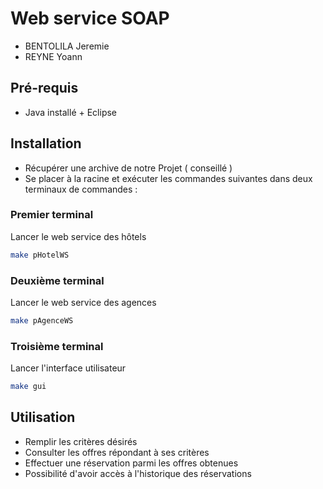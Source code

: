 # Web service SOAP

- BENTOLILA Jeremie
- REYNE Yoann

## Pré-requis

- Java installé + Eclipse

## Installation

- Récupérer une archive de notre Projet ( conseillé ) 
- Se placer à la racine et exécuter les commandes suivantes dans deux terminaux de commandes :

### Premier terminal

Lancer le web service des hôtels

```bash
make pHotelWS
```

### Deuxième terminal

Lancer le web service des agences

```bash
make pAgenceWS
```

### Troisième terminal

Lancer l'interface utilisateur

```bash
make gui
```

## Utilisation

- Remplir les critères désirés
- Consulter les offres répondant à ses critères
- Effectuer une réservation parmi les offres obtenues
- Possibilité d'avoir accès à l'historique des réservations
